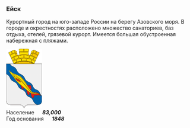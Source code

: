 <!--2023-02-19 00:20:12-->
### Ейск
Курортный город на юго-западе России на берегу Азовского моря.
В городе и окрестностях расположено множество санаториев, баз отдыха, отелей, грязевой курорт.
Имеется большая обустроенная набережная с пляжами.

<img src="./Yeisk.png" width="96px"><br>
Население &emsp; ***83,000*** &emsp;<br>
Год&nbsp;основания &emsp; ***1848***